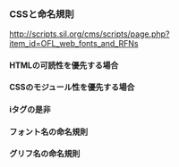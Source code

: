 ### CSSと命名規則

http://scripts.sil.org/cms/scripts/page.php?item_id=OFL_web_fonts_and_RFNs

#### HTMLの可読性を優先する場合


#### CSSのモジュール性を優先する場合


#### iタグの是非


#### フォント名の命名規則


#### グリフ名の命名規則
